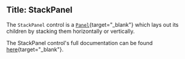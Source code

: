 Title: StackPanel
---
The `StackPanel` control is a [`Panel`](/docs/controls/panel){target="_blank"} which lays out its children by stacking them horizontally or vertically.

The StackPanel control's full documentation can be found [here](/api/Avalonia.Controls/StackPanel/){target="_blank"}.
